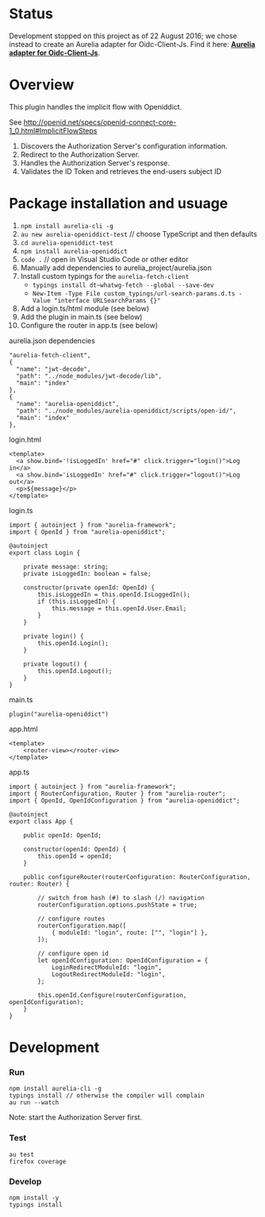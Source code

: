 
# Status

Development stopped on this project as of 22 August 2016; we chose instead to create an Aurelia adapter for Oidc-Client-Js. Find it here: **[Aurelia adapter for Oidc-Client-Js](https://github.com/shaunluttin/aurelia-oidc-client)**.

# Overview 

This plugin handles the implicit flow with Openiddict.

See http://openid.net/specs/openid-connect-core-1_0.html#ImplicitFlowSteps

1. Discovers the Authorization Server's configuration information.
1. Redirect to the Authorization Server.
1. Handles the Authorization Server's response.
1. Validates the ID Token and retrieves the end-users subject ID

# Package installation and usuage 

1. `npm install aurelia-cli -g`
1. `au new aurelia-openiddict-test` // choose TypeScript and then defaults
1. `cd aurelia-openiddict-test`
1. `npm install aurelia-openiddict`
1. `code .` // open in Visual Studio Code or other editor
1. Manually add dependencies to aurelia_project/aurelia.json 
1. Install custom typings for the `aurelia-fetch-client` 
    * `typings install dt~whatwg-fetch --global --save-dev`
    * `New-Item -Type File custom_typings/url-search-params.d.ts -Value "interface URLSearchParams {}"`
1. Add a login.ts/html module (see below)
1. Add the plugin in main.ts (see below)
1. Configure the router in app.ts (see below)

aurelia.json dependencies

    "aurelia-fetch-client",
    {
      "name": "jwt-decode",
      "path": "../node_modules/jwt-decode/lib",
      "main": "index"
    },
    {
      "name": "aurelia-openiddict",
      "path": "../node_modules/aurelia-openiddict/scripts/open-id/",
      "main": "index"
    },

login.html

    <template>
      <a show.bind='!isLoggedIn' href="#" click.trigger="login()">Log in</a>
      <a show.bind='isLoggedIn' href="#" click.trigger="logout()">Log out</a>
      <p>${message}</p>
    </template>

login.ts

    import { autoinject } from "aurelia-framework";
    import { OpenId } from "aurelia-openiddict";

    @autoinject
    export class Login {

        private message: string;
        private isLoggedIn: boolean = false;

        constructor(private openId: OpenId) {
            this.isLoggedIn = this.openId.IsLoggedIn();
            if (this.isLoggedIn) {
                this.message = this.openId.User.Email;
            }
        }

        private login() {
            this.openId.Login();
        }

        private logout() {
            this.openId.Logout();
        }
    }

main.ts

    plugin("aurelia-openiddict")

app.html

    <template>
        <router-view></router-view>
    </template>

app.ts

    import { autoinject } from "aurelia-framework";
    import { RouterConfiguration, Router } from "aurelia-router";
    import { OpenId, OpenIdConfiguration } from "aurelia-openiddict";

    @autoinject
    export class App {

        public openId: OpenId;

        constructor(openId: OpenId) {
            this.openId = openId;
        }

        public configureRouter(routerConfiguration: RouterConfiguration, router: Router) {

            // switch from hash (#) to slash (/) navigation
            routerConfiguration.options.pushState = true;

            // configure routes
            routerConfiguration.map([
                { moduleId: "login", route: ["", "login"] },
            ]);

            // configure open id
            let openIdConfiguration: OpenIdConfiguration = {
                LoginRedirectModuleId: "login",
                LogoutRedirectModuleId: "login",
            };

            this.openId.Configure(routerConfiguration, openIdConfiguration);
        }
    }

# Development 

### Run

    npm install aurelia-cli -g
    typings install // otherwise the compiler will complain
    au run --watch

Note: start the Authorization Server first.

### Test

    au test
    firefox coverage

### Develop

    npm install -y
    typings install
